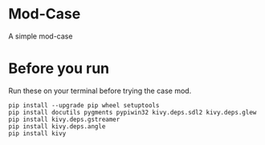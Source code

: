 # Mod-Case
A simple mod-case

# Before you run

Run these on your terminal before trying the case mod.

```
pip install --upgrade pip wheel setuptools
pip install docutils pygments pypiwin32 kivy.deps.sdl2 kivy.deps.glew
pip install kivy.deps.gstreamer
pip install kivy.deps.angle
pip install kivy
```
